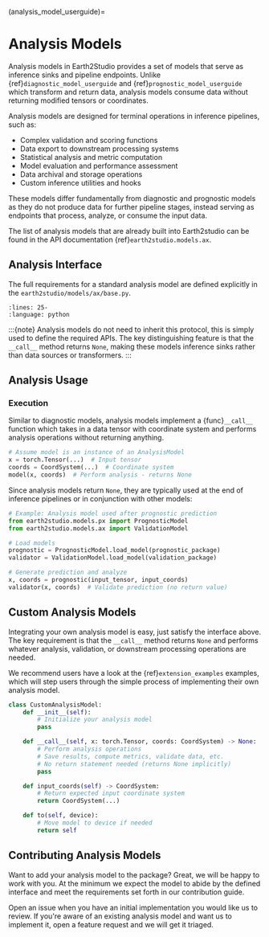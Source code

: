 (analysis_model_userguide)=

# Analysis Models

Analysis models in Earth2Studio provides a set of models that serve as inference sinks
and pipeline endpoints.
Unlike {ref}`diagnostic_model_userguide` and {ref}`prognostic_model_userguide` which
transform and return data, analysis models consume data without returning modified
tensors or coordinates.

Analysis models are designed for terminal operations in inference pipelines, such as:

- Complex validation and scoring functions
- Data export to downstream processing systems
- Statistical analysis and metric computation
- Model evaluation and performance assessment
- Data archival and storage operations
- Custom inference utilities and hooks

These models differ fundamentally from diagnostic and prognostic models as they do not
produce data for further pipeline stages, instead serving as endpoints that process,
analyze, or consume the input data.

The list of analysis models that are already built into Earth2studio can be found in the
API documentation {ref}`earth2studio.models.ax`.

## Analysis Interface

The full requirements for a standard analysis model are defined explicitly in the
`earth2studio/models/ax/base.py`.

```{literalinclude} ../../../earth2studio/models/ax/base.py
:lines: 25-
:language: python
```

:::{note}
Analysis models do not need to inherit this protocol, this is simply used to define the
required APIs.
The key distinguishing feature is that the `__call__` method returns `None`, making
these models inference sinks rather than data sources or transformers.
:::

## Analysis Usage

### Execution

Similar to diagnostic models, analysis models implement a {func}`__call__` function
which takes in a data tensor with coordinate system and performs analysis operations
without returning anything.

```python
# Assume model is an instance of an AnalysisModel
x = torch.Tensor(...)  # Input tensor
coords = CoordSystem(...)  # Coordinate system
model(x, coords)  # Perform analysis - returns None
```

Since analysis models return `None`, they are typically used at the end of inference
pipelines or in conjunction with other models:

```python
# Example: Analysis model used after prognostic prediction
from earth2studio.models.px import PrognosticModel
from earth2studio.models.ax import ValidationModel

# Load models
prognostic = PrognosticModel.load_model(prognostic_package)
validator = ValidationModel.load_model(validation_package)

# Generate prediction and analyze
x, coords = prognostic(input_tensor, input_coords)
validator(x, coords)  # Validate prediction (no return value)
```

## Custom Analysis Models

Integrating your own analysis model is easy, just satisfy the interface above.
The key requirement is that the `__call__` method returns `None` and performs whatever
analysis, validation, or downstream processing operations are needed.

We recommend users have a look at the {ref}`extension_examples` examples, which will
step users through the simple process of implementing their own analysis model.

```python
class CustomAnalysisModel:
    def __init__(self):
        # Initialize your analysis model
        pass

    def __call__(self, x: torch.Tensor, coords: CoordSystem) -> None:
        # Perform analysis operations
        # Save results, compute metrics, validate data, etc.
        # No return statement needed (returns None implicitly)
        pass

    def input_coords(self) -> CoordSystem:
        # Return expected input coordinate system
        return CoordSystem(...)

    def to(self, device):
        # Move model to device if needed
        return self
```

## Contributing Analysis Models

Want to add your analysis model to the package? Great, we will be happy to work with
you.
At the minimum we expect the model to abide by the defined interface and meet the
requirements set forth in our contribution guide.

Open an issue when you have an initial implementation you would like us to review.
If you're aware of an existing analysis model and want us to implement it, open a
feature request and we will get it triaged.
